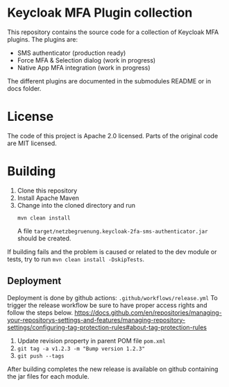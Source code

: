 # Keycloak MFA Plugin collection

This repository contains the source code for a collection of Keycloak MFA plugins. The plugins are:
* SMS authenticator (production ready)
* Force MFA & Selection dialog (work in progress)
* Native App MFA integration (work in progress)

The different plugins are documented in the submodules README or in docs folder.

# License
The code of this project is Apache 2.0 licensed. Parts of the original code are MIT licensed.

# Building

1. Clone this repository
1. Install Apache Maven
1. Change into the cloned directory and run
   ```shell
   mvn clean install
   ```
   A file `target/netzbegruenung.keycloak-2fa-sms-authenticator.jar` should be created.

If building fails and the problem is caused or related to the dev module or tests, try to run `mvn clean install -DskipTests`.

## Deployment
Deployment is done by github actions: `.github/workflows/release.yml`
To trigger the release workflow be sure to have proper access rights and follow the steps below.
https://docs.github.com/en/repositories/managing-your-repositorys-settings-and-features/managing-repository-settings/configuring-tag-protection-rules#about-tag-protection-rules

1. Update revision property in parent POM file `pom.xml`
1. `git tag -a v1.2.3 -m "Bump version 1.2.3"`
1. `git push --tags`

After building completes the new release is available on github containing the jar files for each module.
